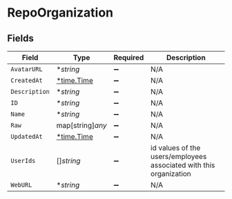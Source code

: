 # RepoOrganization


## Fields

| Field                                                              | Type                                                               | Required                                                           | Description                                                        |
| ------------------------------------------------------------------ | ------------------------------------------------------------------ | ------------------------------------------------------------------ | ------------------------------------------------------------------ |
| `AvatarURL`                                                        | **string*                                                          | :heavy_minus_sign:                                                 | N/A                                                                |
| `CreatedAt`                                                        | [*time.Time](https://pkg.go.dev/time#Time)                         | :heavy_minus_sign:                                                 | N/A                                                                |
| `Description`                                                      | **string*                                                          | :heavy_minus_sign:                                                 | N/A                                                                |
| `ID`                                                               | **string*                                                          | :heavy_minus_sign:                                                 | N/A                                                                |
| `Name`                                                             | **string*                                                          | :heavy_minus_sign:                                                 | N/A                                                                |
| `Raw`                                                              | map[string]*any*                                                   | :heavy_minus_sign:                                                 | N/A                                                                |
| `UpdatedAt`                                                        | [*time.Time](https://pkg.go.dev/time#Time)                         | :heavy_minus_sign:                                                 | N/A                                                                |
| `UserIds`                                                          | []*string*                                                         | :heavy_minus_sign:                                                 | id values of the users/employees associated with this organization |
| `WebURL`                                                           | **string*                                                          | :heavy_minus_sign:                                                 | N/A                                                                |
